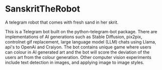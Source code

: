 # SanskritTheRobot
A telegram robot that comes with fresh sand in her skrit.


This is a Telegram bot built on the python-telegram-bot package.
There are implementations of AI generations such as Stable Diffusion, pix2pix, controlnet gif replacement, large language model (LLM) chats using Llama, api's to OpenAi and Craiyon.
The bot contains unique game where users can colour in AI generated art and the bot will score the deviation of the users art from the colour generation.
Other computer vision experiments include text detection in images, and applying image to image styles.


